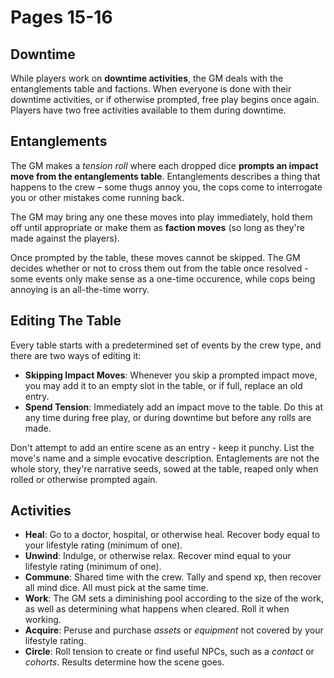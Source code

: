 # Pages 15-16

## Downtime

While players work on **downtime activities**, the GM deals with the entanglements table and factions. When everyone is done with their downtime activities, or if otherwise prompted, free play begins once again. Players have two free activities available to them during downtime.

## Entanglements

The GM makes a _tension roll_ where each dropped dice **prompts an impact move from the entanglements table**. Entanglements describes a thing that happens to the crew – some thugs annoy you, the cops come to interrogate you or other mistakes come running back.

The GM may bring any one these moves into play immediately, hold them off until appropriate or make them as **faction moves** (so long as they're made against the players).

Once prompted by the table, these moves cannot be skipped. The GM decides whether or not to cross them out from the table once resolved - some events only make sense as a one-time occurence, while cops being annoying is an all-the-time worry.

## Editing The Table

Every table starts with a predetermined set of events by the crew type, and there are two ways of editing it:

- **Skipping Impact Moves**: Whenever you skip a prompted impact move, you may add it to an empty slot in the table, or if full, replace an old entry.
- **Spend Tension**: Immediately add an impact move to the table. Do this at any time during free play, or during downtime but before any rolls are made.

Don't attempt to add an entire scene as an entry - keep it punchy. List the move's name and a simple evocative description. Entaglements are not the whole story, they're narrative seeds, sowed at the table, reaped only when rolled or otherwise prompted again.

## Activities

- **Heal**: Go to a doctor, hospital, or otherwise heal. Recover body equal to your lifestyle rating (minimum of one).
- **Unwind**: Indulge, or otherwise relax. Recover mind equal to your lifestyle rating (minimum of one).
- **Commune**: Shared time with the crew. Tally and spend xp, then recover all mind dice. All must pick at the same time.
- **Work**: The GM sets a diminishing pool according to the size of the work, as well as determining what happens when cleared. Roll it when working.
- **Acquire**: Peruse and purchase _assets_ or _equipment_ not covered by your lifestyle rating.
- **Circle**: Roll tension to create or find useful NPCs, such as a _contact_ or _cohorts_. Results determine how the scene goes.
